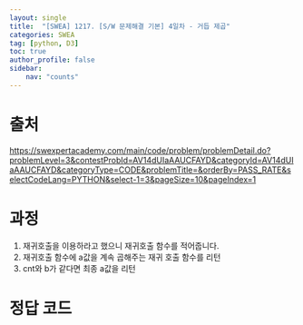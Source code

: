 ```yaml
---
layout: single
title:  "[SWEA] 1217. [S/W 문제해결 기본] 4일차 - 거듭 제곱"
categories: SWEA
tag: [python, D3]
toc: true
author_profile: false
sidebar:
    nav: "counts"
---
```


# 출처
<https://swexpertacademy.com/main/code/problem/problemDetail.do?problemLevel=3&contestProbId=AV14dUIaAAUCFAYD&categoryId=AV14dUIaAAUCFAYD&categoryType=CODE&problemTitle=&orderBy=PASS_RATE&selectCodeLang=PYTHON&select-1=3&pageSize=10&pageIndex=1>

  
  
# 과정
1. 재귀호출을 이용하라고 했으니 재귀호출 함수를 적어줍니다.
2. 재귀호출 함수에 a값을 계속 곱해주는 재귀 호출 함수를 리턴 
3. cnt와 b가 같다면 최종 a값을 리턴



# 정답 코드
<script src="https://gist.github.com/kghees/434dd7c54d10e2602852d3d941ae8e55.js"></script>
  



